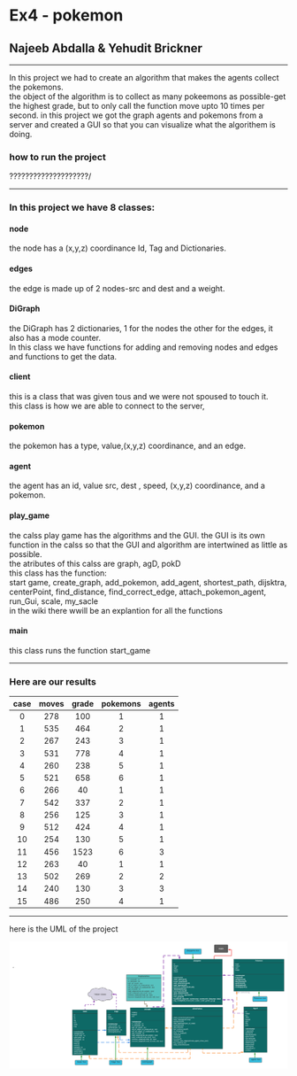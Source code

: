 # Ex4 - pokemon

## Najeeb Abdalla & Yehudit Brickner
__________________________
In this project we had to create an algorithm that makes the agents collect the pokemons.
<br> the object of the algorithm is to collect as many pokeemons as possible-get the highest grade, but to only call the function move upto 10 times per second.
in this project we got the graph agents and pokemons from a server and created a GUI so that you can visualize what the algorithem is doing. 

### how to run the project

????????????????????/
__________________________
### In this project we have 8 classes:

#### node
the node has a (x,y,z) coordinance Id, Tag and Dictionaries.

#### edges
the edge is made up of 2 nodes-src and dest and a weight.

#### DiGraph 
the DiGraph has 2 dictionaries, 1 for the nodes the other for the edges, it also has a mode counter.
<br>In this class we have functions for adding and removing nodes and edges and functions to get the data.

#### client
this is a class that was given tous and we were not spoused to touch it.
<br> this class is how we are able to connect to the server,

#### pokemon
the pokemon has a type, value,(x,y,z) coordinance, and an edge.

#### agent
the agent has an id, value src, dest , speed, (x,y,z) coordinance, and a pokemon.

#### play_game
the calss play game has the algorithms and the GUI. the GUI is its own function in the calss so that the GUI and algorithm are intertwined as little as possible.
<br> the atributes of this calss are graph, agD, pokD
<br> this class has the function:
<br>start game, create_graph, add_pokemon, add_agent, shortest_path, dijsktra, centerPoint,
find_distance, find_correct_edge, attach_pokemon_agent, run_Gui, scale, my_sacle
<br>in the wiki there wwill be an explantion for all the functions

#### main
this class runs the function start_game
_______________________________

###  Here are our results
|case |moves|grade|pokemons|agents|
|:---:|:---:|:---:|:------:|:----:|
|0    |278  |100  | 1      |1     |
|1    |535  |464  | 2      |1     |
|2    |267  |243  | 3      |1     |
|3    |531  |778  |4       |1     |
|4    |260  |238  | 5      |1     |
|5    |521  |658  |6       |1     |
|6    |266  |40   |1       |  1   |
|7    |542  |337  |2       |   1  |
|8    |256  |125  |  3     |1     |
|9    |512  |424  |  4     |1     |
|10   |254  |130  |  5     |1     |
|11   |456  |1523 |   6    |3     |
|12   |263  |40   |  1     |1     |
|13   |502  |269  |   2    | 2    |
|14   |240  |130  |  3     | 3    |
|15   |486  |250  |   4    | 1    |


-------------------------------
here is the UML of the project

![uml](https://github.com/najeebWorld/Ex4/blob/master/uml%20ex4.png)
